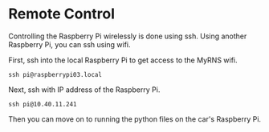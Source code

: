 # Remote Control

Controlling the Raspberry Pi wirelessly is done using ssh. Using another Raspberry Pi, you can ssh using wifi.

First, ssh into the local Raspberry Pi to get access to the MyRNS wifi.
```
ssh pi@raspberrypi03.local
```
Next, ssh with IP address of the Raspberry Pi.
```
ssh pi@10.40.11.241
```
Then you can move on to running the python files on the car's Raspberry Pi.
